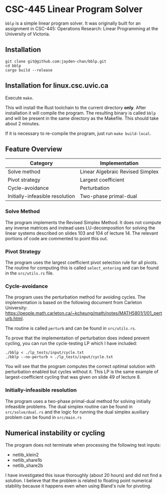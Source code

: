 CSC-445 Linear Program Solver
=============================

`bblp` is a simple linear program solver. It was originally built for an assignment in
CSC-445: Operations Research: Linear Programming at the University of Victoria.

Installation
------------

```
git clone git@github.com:jayden-chan/bblp.git
cd bblp
cargo build --release
```

Installation for linux.csc.uvic.ca
----------------------------------

Execute `make`.

This will install the Rust toolchain to the current directory **only**.  After
installation it will compile the program. The resulting binary is called `bblp` and will
be present in the same directory as the Makefile. This should take about 2 minutes.

If it is necessary to re-compile the program, just run `make build-local`.

Feature Overview
----------------

| Category                        | Implementation                   |
| ------------------------------- | -------------------------------- |
| Solve method                    | Linear Algebraic Revised Simplex |
| Pivot strategy                  | Largest coefficient              |
| Cycle-avoidance                 | Perturbation                     |
| Initially-infeasible resolution | Two-phase primal-dual            |

### Solve Method
The program implements the Revised Simplex Method. It does not compute any inverse
matrices and instead uses LU-decomposition for solving the linear systems described on
slides 103 and 104 of lecture 14. The relevant portions of code are commented to point
this out.

### Pivot Strategy
The program uses the largest coefficient pivot selection rule for all pivots. The routine
for computing this is called `select_entering` and can be found in the `src/utils.rs`
file.

### Cycle-avoidance
The program uses the perturbation method for avoiding cycles. The implementation is based
on the following document from Carleton University:
https://people.math.carleton.ca/~kcheung/math/notes/MATH5801/1/01_perturb.html.

The routine is called `perturb` and can be found in `src/utils.rs`.

To prove that the implementation of perturbation does indeed prevent cycling, you can run
the cycle-testing LP which I have included:
```
./bblp < ./lp_tests/input/cycle.txt
./bblp --no-perturb < ./lp_tests/input/cycle.txt
```
You will see that the program computes the correct optimal solution with perturbation
enabled but cycles without it. This LP is the same example of largest-coefficient cycling
that was given on slide 49 of lecture 8.

### Initially-infeasible resolution
The program uses a two-phase primal-dual method for solving initially infeasible
problems. The dual simplex routine can be found in `src/solve/dual.rs` and the logic for
running the dual simplex auxiliary problem can be found in `src/main.rs`

## Numerical instability or cycling
The program does not terminate when processing the following test inputs:
- netlib_klein2
- netlib_share1b
- netlib_share2b

I have investigated this issue thoroughly (about 20 hours) and did not find a solution. I
believe that the problem is related to floating point numerical stability because it
happens even when using Bland's rule for pivoting.
